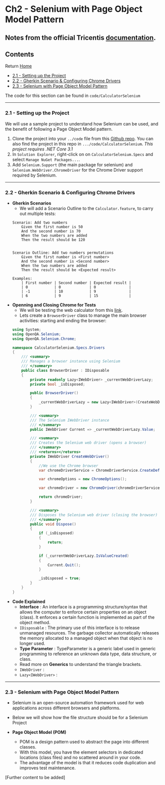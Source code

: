 # Ch2 - Selenium with Page Object Model Pattern
## Notes from the official Tricentis [documentation](https://docs.specflow.org/projects/specflow/en/latest/).

## Contents
Return [Home](README.md)
* [2.1 - Setting up the Project](#02.1)
* [2.2 - Gherkin Scenario & Configuring Chrome Drivers ](#02.2)
* [2.3 - Selenium with Page Object Model Pattern](#02.3)

The code for this section can be found in ``code/CalculatorSelenium``

---
<a name="02.1"></a>
### 2.1 - Setting up the Project
We will use a sample project to understand how Selenium can be used, and the benefit of following a Page Object Model pattern.

1. Clone the project into your ``../code`` file from this [Github repo](https://github.com/SpecFlowOSS/SpecFlow-Examples/tree/master/CalculatorSelenium). You can also find the project in this repo in ``.../code/CalculatorSelenium``. *This project requires .NET Core 3.1*
2. In ``Solution Explorer``, right-click on on ``CalculatorSelenium.Specs`` and select ``Manage NuGet Packages...``.
3. Add ``Selenium.Support`` (the main package for selenium) and ``Selenium.WebDriver.ChromeDriver`` for the Chrome Driver support required by Selenium.

---
<a name="02.2"></a>
### 2.2 - Gherkin Scenario & Configuring Chrome Drivers 

* **Gherkin Scenarios** 
    * We will add a Scenario Outline to the ``Calculator.feature``, to carry out multiple tests:
    ```
    Scenario: Add two numbers
        Given the first number is 50
        And the second number is 70
        When the two numbers are added
        Then the result should be 120


    Scenario Outline: Add two numbers permutations
        Given the first number is <First number>
        And the second number is <Second number>
        When the two numbers are added
        Then the result should be <Expected result>

    Examples:
        | First number | Second number | Expected result |
        | 0            | 0             | 0               |
        | -1           | 10            | 9               |
        | 6            | 9             | 15              |
    ```
* **Openning and Closing Chrome for Tests**
    * We will be testing the web calculator from this [link](https://specflowoss.github.io/Calculator-Demo/Calculator.html).
    * Lets create a ``BrowserDriver`` class to manage the main browser activities: starting and ending the browser:
    ```C#
    using System;
    using OpenQA.Selenium;
    using OpenQA.Selenium.Chrome;

    namespace CalculatorSelenium.Specs.Drivers
    {
        /// <summary>
        /// Manages a browser instance using Selenium
        /// </summary>
        public class BrowserDriver : IDisposable
        {
            private readonly Lazy<IWebDriver> _currentWebDriverLazy;
            private bool _isDisposed;

            public BrowserDriver()
            {
                _currentWebDriverLazy = new Lazy<IWebDriver>(CreateWebDriver);
            }

            /// <summary>
            /// The Selenium IWebDriver instance
            /// </summary>
            public IWebDriver Current => _currentWebDriverLazy.Value;

            /// <summary>
            /// Creates the Selenium web driver (opens a browser)
            /// </summary>
            /// <returns></returns>
            private IWebDriver CreateWebDriver()
            {
                //We use the Chrome browser
                var chromeDriverService = ChromeDriverService.CreateDefaultService();

                var chromeOptions = new ChromeOptions();

                var chromeDriver = new ChromeDriver(chromeDriverService, chromeOptions);

                return chromeDriver;
            }

            /// <summary>
            /// Disposes the Selenium web driver (closing the browser) after the Scenario completed
            /// </summary>
            public void Dispose()
            {
                if (_isDisposed)
                {
                    return;
                }

                if (_currentWebDriverLazy.IsValueCreated)
                {
                    Current.Quit();
                }

                _isDisposed = true;
            }
        }
    }
    ```
* **Code Explained**
    * **Interface** : An interface is a programming structure/syntax that allows the computer to enforce certain properties on an object (class). It enforces a certain function is implemented as part of the object method.
    * ``IDisposable`` : The primary use of this interface is to release unmanaged resources. The garbage collector automatically releases the memory allocated to a managed object when that object is no longer used.
    * **Type Parameter** : TypeParameter is a generic label used in generic programming to reference an unknown data type, data structure, or class.
    * Read more on **Generics** to understand the triangle brackets.
    * ``IWebDriver`` :
    * ``Lazy<IWebDriver>`` :












---
<a name="02.3"></a>
### 2.3 - Selenium with Page Object Model Pattern

* Selenium is an open-source automation framework used for web applications across different browsers and platforms.
* Below we will show how the file structure should be for a Selenium Project

* **Page Object Model (POM)** 
    * POM is a design pattern used to abstract the page into different classes.
    * With this model, you have the element selectors in dedicated locations (class files) and no scattered around in your code.
    * The advantage of the model is that it reduces code duplication and improves test maintenance.


\[Further content to be added\]








